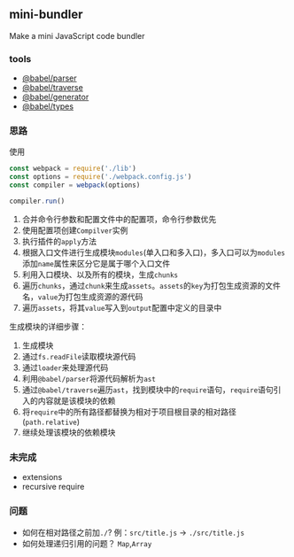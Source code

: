 ## mini-bundler

Make a mini JavaScript code bundler

### tools

* [@babel/parser](https://github.com/jamiebuilds/babel-handbook/blob/master/translations/en/plugin-handbook.md#babel-parser)
* [@babel/traverse](https://github.com/jamiebuilds/babel-handbook/blob/master/translations/en/plugin-handbook.md#toc-babel-traverse)
* [@babel/generator](https://github.com/jamiebuilds/babel-handbook/blob/master/translations/en/plugin-handbook.md#babel-generator)
* [@babel/types](https://github.com/jamiebuilds/babel-handbook/blob/master/translations/en/plugin-handbook.md#toc-babel-types)

### 思路

使用

```javascript
const webpack = require('./lib')
const options = require('./webpack.config.js')
const compiler = webpack(options)

compiler.run()
```

1. 合并命令行参数和配置文件中的配置项，命令行参数优先
2. 使用配置项创建`Compilver`实例
3. 执行插件的`apply`方法
4. 根据入口文件进行生成模块`modules`(单入口和多入口)，多入口可以为`modules`添加`name`属性来区分它是属于哪个入口文件
5. 利用入口模块、以及所有的模块，生成`chunks`
6. 遍历`chunks`，通过`chunk`来生成`assets`。`assets`的`key`为打包生成资源的文件名，`value`为打包生成资源的源代码
7. 遍历`assets`，将其`value`写入到`output`配置中定义的目录中

生成模块的详细步骤：

1. 生成模块
2. 通过`fs.readFile`读取模块源代码
3. 通过`loader`来处理源代码
4. 利用`@babel/parser`将源代码解析为`ast`
5. 通过`@babel/traverse`遍历`ast`，找到模块中的`require`语句，`require`语句引入的内容就是该模块的依赖
6. 将`require`中的所有路径都替换为相对于项目根目录的相对路径(`path.relative`)
7. 继续处理该模块的依赖模块

### 未完成

* extensions
* recursive require

### 问题

* 如何在相对路径之前加`./`? 例：`src/title.js` -> `./src/title.js`
* 如何处理递归引用的问题？ `Map`,`Array`
